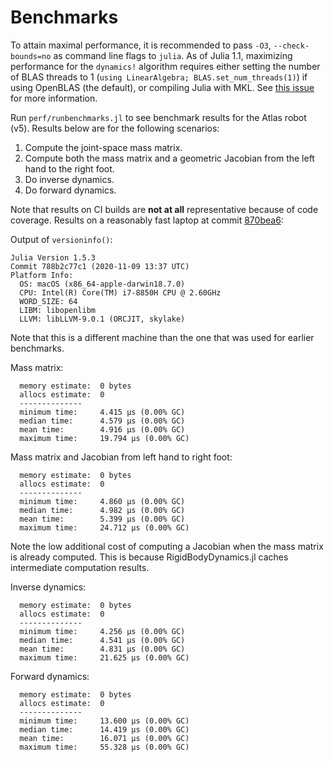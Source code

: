 # Benchmarks

To attain maximal performance, it is recommended to pass `-O3`, `--check-bounds=no` as command line flags to `julia`. As of Julia 1.1, maximizing performance for the `dynamics!` algorithm requires either setting the number of BLAS threads to 1 (`using LinearAlgebra; BLAS.set_num_threads(1)`) if using OpenBLAS (the default), or compiling Julia with MKL. See [this issue](https://github.com/JuliaRobotics/RigidBodyDynamics.jl/issues/500) for more information.

Run `perf/runbenchmarks.jl` to see benchmark results for the Atlas robot (v5). Results below are for the following scenarios:

1. Compute the joint-space mass matrix.
2. Compute both the mass matrix and a geometric Jacobian from the left hand to the right foot.
3. Do inverse dynamics.
4. Do forward dynamics.

Note that results on CI builds are **not at all** representative because of code coverage. Results on a reasonably fast laptop at commit [870bea6](https://github.com/JuliaRobotics/RigidBodyDynamics.jl/commit/870bea668d5b11ce0555fa0552592d2c3cb15c54):

Output of `versioninfo()`:

```
Julia Version 1.5.3
Commit 788b2c77c1 (2020-11-09 13:37 UTC)
Platform Info:
  OS: macOS (x86_64-apple-darwin18.7.0)
  CPU: Intel(R) Core(TM) i7-8850H CPU @ 2.60GHz
  WORD_SIZE: 64
  LIBM: libopenlibm
  LLVM: libLLVM-9.0.1 (ORCJIT, skylake)
```

Note that this is a different machine than the one that was used for earlier benchmarks.

Mass matrix:

```
  memory estimate:  0 bytes
  allocs estimate:  0
  --------------
  minimum time:     4.415 μs (0.00% GC)
  median time:      4.579 μs (0.00% GC)
  mean time:        4.916 μs (0.00% GC)
  maximum time:     19.794 μs (0.00% GC)
```

Mass matrix and Jacobian from left hand to right foot:

```
  memory estimate:  0 bytes
  allocs estimate:  0
  --------------
  minimum time:     4.860 μs (0.00% GC)
  median time:      4.982 μs (0.00% GC)
  mean time:        5.399 μs (0.00% GC)
  maximum time:     24.712 μs (0.00% GC)
```

Note the low additional cost of computing a Jacobian when the mass matrix is already computed. This is because RigidBodyDynamics.jl caches intermediate computation results.

Inverse dynamics:

```
  memory estimate:  0 bytes
  allocs estimate:  0
  --------------
  minimum time:     4.256 μs (0.00% GC)
  median time:      4.541 μs (0.00% GC)
  mean time:        4.831 μs (0.00% GC)
  maximum time:     21.625 μs (0.00% GC)
```

Forward dynamics:

```
  memory estimate:  0 bytes
  allocs estimate:  0
  --------------
  minimum time:     13.600 μs (0.00% GC)
  median time:      14.419 μs (0.00% GC)
  mean time:        16.071 μs (0.00% GC)
  maximum time:     55.328 μs (0.00% GC)
```
